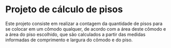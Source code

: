 # Projeto de cálculo de pisos

Este projeto consiste em realizar a contagem da quantidade de pisos para se colocar em um cômodo qualquer, de acordo com a área deste cômodo e a área do piso escolhido, que são calculados a partir das medidas informadas de comprimento e largura do cômodo e do piso.